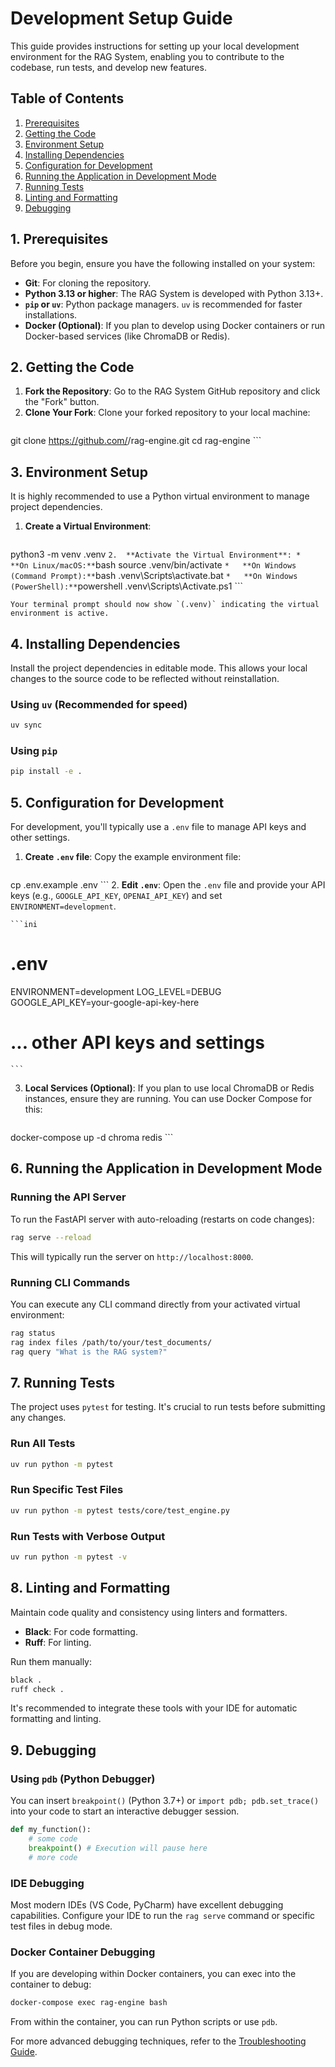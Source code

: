 # Development Setup Guide

This guide provides instructions for setting up your local development environment for the RAG System, enabling you to contribute to the codebase, run tests, and develop new features.

## Table of Contents

1.  [Prerequisites](#prerequisites)
2.  [Getting the Code](#getting-the-code)
3.  [Environment Setup](#environment-setup)
4.  [Installing Dependencies](#installing-dependencies)
5.  [Configuration for Development](#configuration-for-development)
6.  [Running the Application in Development Mode](#running-the-application-in-development-mode)
7.  [Running Tests](#running-tests)
8.  [Linting and Formatting](#linting-and-formatting)
9.  [Debugging](#debugging)

## 1. Prerequisites

Before you begin, ensure you have the following installed on your system:

*   **Git**: For cloning the repository.
*   **Python 3.13 or higher**: The RAG System is developed with Python 3.13+.
*   **`pip` or `uv`**: Python package managers. `uv` is recommended for faster installations.
*   **Docker (Optional)**: If you plan to develop using Docker containers or run Docker-based services (like ChromaDB or Redis).

## 2. Getting the Code

1.  **Fork the Repository**: Go to the RAG System GitHub repository and click the "Fork" button.
2.  **Clone Your Fork**: Clone your forked repository to your local machine:
    ```bash
git clone https://github.com/<your-username>/rag-engine.git
cd rag-engine
    ```

## 3. Environment Setup

It is highly recommended to use a Python virtual environment to manage project dependencies.

1.  **Create a Virtual Environment**:
    ```bash
python3 -m venv .venv
    ```
2.  **Activate the Virtual Environment**:
    *   **On Linux/macOS:**
        ```bash
source .venv/bin/activate
        ```
    *   **On Windows (Command Prompt):**
        ```bash
.venv\Scripts\activate.bat
        ```
    *   **On Windows (PowerShell):**
        ```powershell
.venv\Scripts\Activate.ps1
        ```

    Your terminal prompt should now show `(.venv)` indicating the virtual environment is active.

## 4. Installing Dependencies

Install the project dependencies in editable mode. This allows your local changes to the source code to be reflected without reinstallation.

### Using `uv` (Recommended for speed)

```bash
uv sync
```

### Using `pip`

```bash
pip install -e .
```

## 5. Configuration for Development

For development, you'll typically use a `.env` file to manage API keys and other settings.

1.  **Create `.env` file**: Copy the example environment file:
    ```bash
cp .env.example .env
    ```
2.  **Edit `.env`**: Open the `.env` file and provide your API keys (e.g., `GOOGLE_API_KEY`, `OPENAI_API_KEY`) and set `ENVIRONMENT=development`.

    ```ini
# .env
ENVIRONMENT=development
LOG_LEVEL=DEBUG
GOOGLE_API_KEY=your-google-api-key-here
# ... other API keys and settings
    ```

3.  **Local Services (Optional)**: If you plan to use local ChromaDB or Redis instances, ensure they are running. You can use Docker Compose for this:
    ```bash
docker-compose up -d chroma redis
    ```

## 6. Running the Application in Development Mode

### Running the API Server

To run the FastAPI server with auto-reloading (restarts on code changes):

```bash
rag serve --reload
```

This will typically run the server on `http://localhost:8000`.

### Running CLI Commands

You can execute any CLI command directly from your activated virtual environment:

```bash
rag status
rag index files /path/to/your/test_documents/
rag query "What is the RAG system?"
```

## 7. Running Tests

The project uses `pytest` for testing. It's crucial to run tests before submitting any changes.

### Run All Tests

```bash
uv run python -m pytest
```

### Run Specific Test Files

```bash
uv run python -m pytest tests/core/test_engine.py
```

### Run Tests with Verbose Output

```bash
uv run python -m pytest -v
```

## 8. Linting and Formatting

Maintain code quality and consistency using linters and formatters.

*   **Black**: For code formatting.
*   **Ruff**: For linting.

Run them manually:

```bash
black .
ruff check .
```

It's recommended to integrate these tools with your IDE for automatic formatting and linting.

## 9. Debugging

### Using `pdb` (Python Debugger)

You can insert `breakpoint()` (Python 3.7+) or `import pdb; pdb.set_trace()` into your code to start an interactive debugger session.

```python
def my_function():
    # some code
    breakpoint() # Execution will pause here
    # more code
```

### IDE Debugging

Most modern IDEs (VS Code, PyCharm) have excellent debugging capabilities. Configure your IDE to run the `rag serve` command or specific test files in debug mode.

### Docker Container Debugging

If you are developing within Docker containers, you can exec into the container to debug:

```bash
docker-compose exec rag-engine bash
```

From within the container, you can run Python scripts or use `pdb`.

For more advanced debugging techniques, refer to the [Troubleshooting Guide](../operations/troubleshooting.md).
